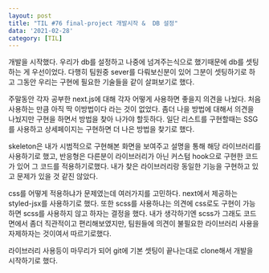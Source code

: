```yaml
---
layout: post
title: "TIL #76 final-project 개발시작 &  DB 설정"
data: '2021-02-28'
category: [TIL]
---
```


개발을 시작했다. 우리가 db를 설정하고 나중에 넘겨주는식으로 했기때문에 db를 셋팅하는 게 우선이었다. 다행히 팀원중 sever를 다뤄보신분이 있어 그분이 셋팅하기로 하고 그동안 우리는 구현에 필요한 기술들을 같이 살펴보기로 했다.

주말동안 각자 공부한 next.js에 대해 각자 어떻게 사용하면 좋을지 의견을 나눴다. 처음 사용하는 만큼 아직 딱 이방법이다 라는 것이 없었다. 좀더 나을 방법에 대해서 의견을 나눴지만 구현을 하면서 방법을 찾아 나가야 할듯하다. 일단 리스트를 구현할때는 SSG를 사용하고 상세페이지는 구현하면 더 나은 방법을 찾기로 했다. 

skeleton은 내가 시범적으로 구현해본 화면을 보여주고 설명을 통해 해당 라이브러리를 사용하기로 했고, 반응형은 다른분이 라이브러리가 아닌 커스텀 hook으로 구현한 코드가 있어 그 코드를 적용하기로했다. 내가 찾은 라이브러리랑 동일한 기능을 구현하고 있고 문제가 있을 것 같진 않았다. 

css를 어떻게 적용하냐가 문제였는데 여러가지를 고민하다. next에서 제공하는 styled-jsx를 사용하기로 했다. 또한 scss를 사용하냐는 의견에 css로도 구현이 가능하면 scss를 사용하지 않고 하자는 결정을 했다. 내가 생각하기엔 scss가 그래도 코드면에서 좀더 직관적이고 편리해보였지만, 팀원들에 의견이 불필요한 라이브러리 사용을 자제하자는 것이여서 따르기로했다. 

라이브러리 사용등이 마무리가 되어 git에 기본 셋팅이 끝나는대로 clone해서 개발을 시작하기로 했다. 




